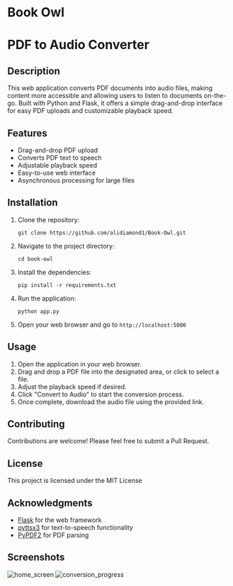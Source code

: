 # Book Owl

# PDF to Audio Converter

## Description
This web application converts PDF documents into audio files, making content more accessible and allowing users to listen to documents on-the-go. Built with Python and Flask, it offers a simple drag-and-drop interface for easy PDF uploads and customizable playback speed.

## Features

- Drag-and-drop PDF upload
- Converts PDF text to speech
- Adjustable playback speed
- Easy-to-use web interface
- Asynchronous processing for large files

## Installation

1. Clone the repository:
   ```
   git clone https://github.com/alidiamond1/Book-Owl.git
   ```
2. Navigate to the project directory:
   ```
   cd book-owl
   ```
3. Install the dependencies:
   ```
   pip install -r requirements.txt
   ```
4. Run the application:
   ```
   python app.py
   ```

5. Open your web browser and go to `http://localhost:5000`

## Usage
1. Open the application in your web browser.
2. Drag and drop a PDF file into the designated area, or click to select a file.
3. Adjust the playback speed if desired.
4. Click "Convert to Audio" to start the conversion process.
5. Once complete, download the audio file using the provided link.

## Contributing
Contributions are welcome! Please feel free to submit a Pull Request.

## License
This project is licensed under the MIT License 

## Acknowledgments
- [Flask](https://flask.palletsprojects.com/) for the web framework
- [pyttsx3](https://github.com/nateshmbhat/pyttsx3) for text-to-speech functionality
- [PyPDF2](https://github.com/mstamy2/PyPDF2) for PDF parsing


## Screenshots
![home_screen](https://github.com/alidiamond1/Book-Owl/assets/107695618/49b8af8f-9002-4bf7-a1c6-d78469db3418)
![conversion_progress](https://github.com/alidiamond1/Book-Owl/assets/107695618/563d6cc8-051d-4d91-940b-20884938d049)
